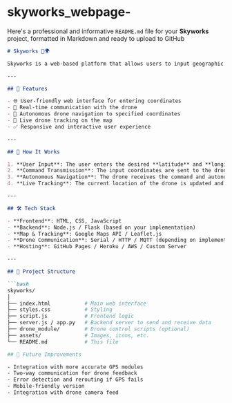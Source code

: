 # skyworks_webpage-
Here's a professional and informative `README.md` file for your **Skyworks** project, formatted in Markdown and ready to upload to GitHub

```markdown
# Skyworks 🚁🌍

Skyworks is a web-based platform that allows users to input geographic coordinates (latitude and longitude) and send these commands to an autonomous drone. The drone receives the destination data and navigates to the specified location autonomously. In addition, the system provides real-time tracking of the drone's location.

---

## 🔧 Features

- 🌐 User-friendly web interface for entering coordinates
- 📡 Real-time communication with the drone
- 🤖 Autonomous drone navigation to specified coordinates
- 📍 Live drone tracking on the map
- ✅ Responsive and interactive user experience

---

## 🚀 How It Works

1. **User Input**: The user enters the desired **latitude** and **longitude** on the Skyworks platform.
2. **Command Transmission**: The input coordinates are sent to the drone using a backend service.
3. **Autonomous Navigation**: The drone receives the command and autonomously travels to the specified location using GPS.
4. **Live Tracking**: The current location of the drone is updated and displayed on the website for live tracking.

---

## 🛠️ Tech Stack

- **Frontend**: HTML, CSS, JavaScript
- **Backend**: Node.js / Flask (based on your implementation)
- **Map & Tracking**: Google Maps API / Leaflet.js
- **Drone Communication**: Serial / HTTP / MQTT (depending on implementation)
- **Hosting**: GitHub Pages / Heroku / AWS / Custom Server

---

## 📂 Project Structure

```bash
skyworks/
│
├── index.html           # Main web interface
├── styles.css           # Styling
├── script.js            # Frontend logic
├── server.js / app.py   # Backend server to send and receive data
├── drone_module/        # Drone control scripts (optional)
├── assets/              # Images, icons, etc.
└── README.md            # This file

## 🤖 Future Improvements

- Integration with more accurate GPS modules
- Two-way communication for drone feedback
- Error detection and rerouting if GPS fails
- Mobile-friendly version
- Integration with drone camera feed

